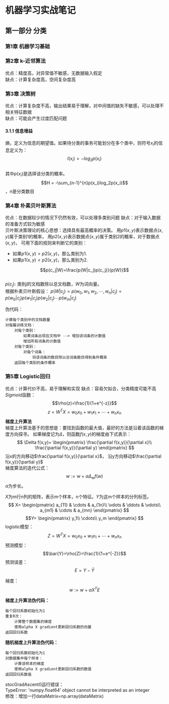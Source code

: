 # 机器学习实战笔记


## 第一部分 分类
### 第1章 机器学习基础
### 第2章 k-近邻算法
优点：精度高，对异常值不敏感，无数据输入假定  
缺点：计算复杂度高，空间复杂度高
### 第3章 决策树
优点：计算复杂度不高，输出结果易于理解，对中间值的缺失不敏感，可以处理不相关特征数据  
缺点：可能会产生过度匹配问题

#### 3.1.1 信息增益
熵，定义为信息的期望值。如果待分类的事务可能划分在多个类中，则符号$x_i$的信息定义为：  
$$l(x_i)=-log_2p(x_i)$$  
其中$p(x_i)$是选择该分类的概率。  
$$H = -\sum_{n-1}^{n}p(x_i)log_2p(x_i)$$，n是分类数目

### 第4章 朴素贝叶斯算法
优点：在数据较少的情况下仍然有效，可以处理多类别问题
缺点：对于输入数据的准备方式较为敏感  
贝叶斯决策理论的核心思想：选择具有最高概率的决策。
用$p1(x,y)$表示数据点$(x,y)$属于类别1的概率，
用$p2(x,y)$表示数据点$(x,y)$属于类别2的概率，对于数据点$(x,y)$，
可用下面的规则来判断它的类别：
- 如果$p1(x,y)>p2(x,y)$，那么类别为1.
- 如果$p1(x,y)<p2(x,y)$，那么类别为2.

$$p(c_j|W)=\frac{p(W|c_j)p(c_j)}{p(W)}$$  
$p(c_j)$: 类别$j$的文档数除以总文档数，$W$为词向量。  
根据朴素贝叶斯假设：
$p(W|c_j)=p(w_0,w_1,w_2,\cdots,w_n|c_j)=p(w_0|c_j)p(w_1|c_j)p(w_2|c_j)\cdots p(w_m|c_j)$

伪代码：
```  
计算每个类别中的文档数量
对每篇训练文档：
    对每个类别：
        如果词条出现在文档中 --> 增加该词条的计数值
        增加所有词条的计数值
    对每个类别：
        对每个词条：
            将该词条的数目除以总词条数目得到条件概率
    返回每个类别的条件概率
```


### 第5章 Logistic回归
优点：计算代价不高，易于理解和实现
缺点：容易欠拟合，分类精度可能不高  
$Sigmoid$函数：$$\rho(z)=\frac{1}{1+e^{-z}}$$
$$z=W^{T}X=w_0x_0+w_1x_1+\cdots+w_nx_n$$
**梯度上升算法**  
梯度上升算法基于的思想是：要找到函数的最大值，最好的方法是沿着该函数的梯度方向探寻。
如果梯度记为$\Delta$，则函数$f(x,y)$的梯度由下式表示：  
$$
\Delta f(x,y)=
\begin{pmatrix}
\frac{\partial f(x,y)}{\partial x}\\
\frac{\partial f(x,y)}{\partial y}
\end{pmatrix}
$$
沿x的方向移动$\frac{\partial f(x,y)}{\partial x}$，
沿y方向移动$\frac{\partial f(x,y)}{\partial y}$  
梯度算法的迭代公式：
$$w:=w + \alpha\Delta_wf(w)$$
$\alpha$为步长。  


$X$为m行n列的矩阵，表示m个样本，n个特征。$Y$为这m个样本的分列标签。
$$
X=
\begin{pmatrix}
a_{11} & \cdots & a_{1n}\\
\vdots & \ddots & \vdots\\
a_{m1} & \cdots & a_{mn}
\end{pmatrix}
$$
$$Y=
\begin{pmatrix}
y_1\\ 
\cdots\\ 
y_m
\end{pmatrix}
$$
logistic模型：  
$$Z=W^TX=w_0x_0+w_1x_1+\cdots+w_nx_n$$
预测模型：  
$$\bar{Y}=\rho(Z)=\frac{1}{1+e^{-Z}}$$
预测误差：  
$$E=Y-\bar{Y}$$

梯度：
$$w:=w + \alpha X^{T} E$$
 
**梯度上升算法伪代码：**
```
每个回归系数初始化为1
重复R次：
    计算整个数据集的梯度
    使用alpha X gradient更新回归系数的向量
返回回归系数
```

**随机梯度上升算法伪代码：**
```
每个回归系数初始化为1
对数据集中每个样本：
    计算该样本的梯度
    使用alpha X gradient更新回归系数的数值
返回回归系数值
```
stocGradAscent0运行错误：  
TypeError: 'numpy.float64' object cannot be interpreted as an integer  
修改：增加一行dataMatrix=np.array(dataMatrix)  



